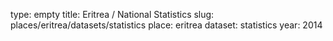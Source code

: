 type: empty
title: Eritrea / National Statistics
slug: places/eritrea/datasets/statistics
place: eritrea
dataset: statistics
year: 2014
